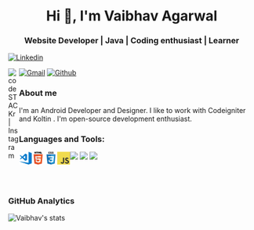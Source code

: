 <h1 align="center">Hi 👋, I'm Vaibhav Agarwal</h1>
<h3 align="center">Website Developer | Java | Coding enthusiast | Learner</h3>


[![Linkedin](https://img.shields.io/badge/-Adarsh%20Sahu-blue?style=flat-square&logo=linkedin&logoColor=white&link=https://www.linkedin.com/in/sahuadarsh0/)](https://www.linkedin.com/in/sahuadarsh0/)

[![Gmail](https://img.shields.io/badge/-agarwalvaibhav041@gmail.com-gray?style=flat-square&logo=gmail&logoColor=red&link=)](mailto:agarwalvaibhav041@gmail.com)
[![Github](https://img.shields.io/github/followers/avaibhav54?label=Follow&style=social)](https://github.com/avaibhav54)
[<img align="left" alt="codeSTACKr | Instagram" width="22px" src="https://cdn.jsdelivr.net/npm/simple-icons@v3/icons/instagram.svg" />][instagram]


### About me 

I'm an Android Developer and Designer. I like to work with Codeigniter and Koltin .
I'm open-source development enthusiast.



### Languages and Tools:

<img align="left" alt="Visual Studio Code" width="26px" src="https://raw.githubusercontent.com/github/explore/80688e429a7d4ef2fca1e82350fe8e3517d3494d/topics/visual-studio-code/visual-studio-code.png" />
<img align="left" alt="HTML5" width="26px" src="https://raw.githubusercontent.com/github/explore/80688e429a7d4ef2fca1e82350fe8e3517d3494d/topics/html/html.png" />
<img align="left" alt="CSS3" width="26px" src="https://raw.githubusercontent.com/github/explore/80688e429a7d4ef2fca1e82350fe8e3517d3494d/topics/css/css.png" />
<img align="left" alt="JavaScript" width="26px" src="https://raw.githubusercontent.com/github/explore/80688e429a7d4ef2fca1e82350fe8e3517d3494d/topics/javascript/javascript.png"/>

<code><img height="50" src="https://www.vectorlogo.zone/logos/java/java-ar21.svg"></code>
<code><img height="50" src="https://www.vectorlogo.zone/logos/mysql/mysql-horizontal.svg"></code>
<code><img height="50" src="https://www.vectorlogo.zone/logos/github/github-ar21.svg"></code>

<br><br>
### GitHub Analytics

![Vaibhav's stats](https://github-readme-stats.vercel.app/api?username=avaibhav54&show_icons=true&theme=dark&include_all_commits=true&count_private=true)


[website]: https://vaibhavagarwal1.github.io/home/
[instagram]: https://www.instagram.com/agarwal__vaibhav__/
[linkedin]: https://www.linkedin.com/in/vaibhav-agarwal-a1746a1a9/
